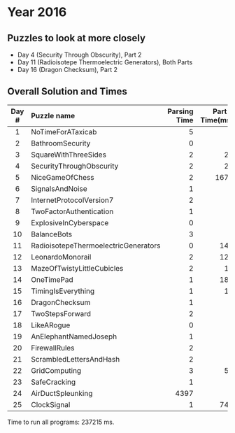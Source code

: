 # Year 2016

## Puzzles to look at more closely
* Day 4 (Security Through Obscurity), Part 2
* Day 11 (Radioisotepe Thermoelectric Generators), Both Parts
* Day 16 (Dragon Checksum), Part 2

## Overall Solution and Times

|Day #|              Puzzle name |        Parsing Time |     Part 1 Time(ms) |     Part 2 Time(ms) |       Part 1 Answer |            Part 2 Answer |
|:-----:|:---|---:|---:|---:|---:|-------------------------:|
|   1 |        NoTimeForATaxicab |                   5 |                   1 |                   3 |                 253 |                      126 |
|   2 |         BathroomSecurity |                   0 |                   2 |                   1 |               65556 |                    CB779 |
|   3 |     SquareWithThreeSides |                   2 |                  28 |                  10 |                1050 |                     1921 |
|   4 | SecurityThroughObscurity |                   2 |                  23 |                   2 |              185371 |                      837 |
|   5 |          NiceGameOfChess |                   2 |                1678 |                5120 |            f77a0e6e |                 999828ec |
|   6 |          SignalsAndNoise |                   1 |                   0 |                   0 |            umejzgdw |                 aovueakv |
|   7 | InternetProtocolVersion7 |                   2 |                   2 |                   3 |                 105 |                      258 |
|   8 |  TwoFactorAuthentication |                   1 |                   0 |                   0 |                 110 |                ASCII ART |
|   9 |    ExplosiveInCyberspace |                   0 |                   0 |                   1 |               70186 |              10915059201 |
|  10 |              BalanceBots |                   3 |                   1 |                   8 |                  73 |                     3965 |
|  11 |RadioisotepeThermoelectricGenerators |                   0 |                 142 |                2514 |                  43 |                       91 |
|  12 |         LeonardoMonorail |                   2 |                 125 |                2741 |              318077 |                  9227731 |
|  13 |MazeOfTwistyLittleCubicles |                   2 |                  13 |                   2 |                  96 |                      141 |
|  14 |               OneTimePad |                   1 |                 185 |               63513 |               35186 |                    22429 |
|  15 |       TimingIsEverything |                   1 |                  14 |                 130 |              203660 |                  2408135 |
|  16 |           DragonChecksum |                   1 |                   0 |              141849 |   11101010111100010 |        01001101001000101 |
|  17 |          TwoStepsForward |                   2 |                   1 |                  83 |          RDRLDRDURD |                      596 |
|  18 |               LikeARogue |                   0 |                   5 |               10140 |                2013 |                 20006289 |
|  19 |    AnElephantNamedJoseph |                   1 |                   0 |                2568 |             1830117 |                  1417887 |
|  20 |            FirewallRules |                   2 |                   1 |                   9 |            31053880 |                      117 |
|  21 |  ScrambledLettersAndHash |                   2 |                   3 |                1039 |            gbhafcde |                 bcfaegdh |
|  22 |            GridComputing |                   3 |                  52 |                   5 |                1003 |                      192 |
|  23 |             SafeCracking |                   1 |                   0 |                   0 |               12573 |                479009133 |
|  24 |        AirDuctSpleunking |                4397 |                   8 |                   8 |                 518 |                      716 |
|  25 |              ClockSignal |                   1 |                 744 |                   0 |                 196 | Click the link to finish |

Time to run all programs: 237215 ms.
